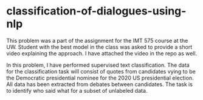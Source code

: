 # classification-of-dialogues-using-nlp

This problem was a part of the assignment for the IMT 575 course at the UW. Student with the best model in the class was asked to provide a short video explaining the approach. I have attached the video in the repo as well.

In this problem, I have performed supervised text classification. The data for the classification task will consist of quotes from candidates vying to be the Democratic presidential nominee for the 2020 US presidential election. All data has been extracted from
debates between candidates. The task is to identify who said what for a subset of unlabeled data.
